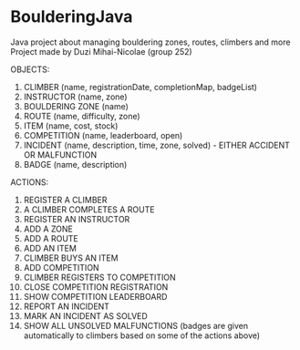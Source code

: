 # BoulderingJava
Java project about managing bouldering zones, routes, climbers and more
Project made by Duzi Mihai-Nicolae (group 252)

OBJECTS:
1. CLIMBER (name, registrationDate, completionMap, badgeList)
2. INSTRUCTOR (name, zone)
3. BOULDERING ZONE (name)
4. ROUTE (name, difficulty, zone)
5. ITEM (name, cost, stock)
6. COMPETITION (name, leaderboard, open)
7. INCIDENT (name, description, time, zone, solved) - EITHER ACCIDENT OR MALFUNCTION
8. BADGE (name, description)

ACTIONS:
1. REGISTER A CLIMBER
2. A CLIMBER COMPLETES A ROUTE
3. REGISTER AN INSTRUCTOR
4. ADD A ZONE
5. ADD A ROUTE
6. ADD AN ITEM
7. CLIMBER BUYS AN ITEM
8. ADD COMPETITION
9. CLIMBER REGISTERS TO COMPETITION
10. CLOSE COMPETITION REGISTRATION
11. SHOW COMPETITION LEADERBOARD
12. REPORT AN INCIDENT
13. MARK AN INCIDENT AS SOLVED
14. SHOW ALL UNSOLVED MALFUNCTIONS
(badges are given automatically to climbers based on some of the actions above)
